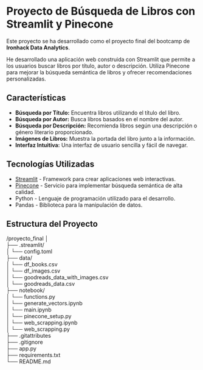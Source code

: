 # Proyecto de Búsqueda de Libros con Streamlit y Pinecone
Este proyecto se ha desarrollado como el proyecto final del bootcamp de **Ironhack Data Analytics**.

He desarrollado una aplicación web construida con Streamlit que permite a los usuarios buscar libros por título, autor o descripción. Utiliza Pinecone para mejorar la búsqueda semántica de libros y ofrecer recomendaciones personalizadas. 

## Características

- **Búsqueda por Título:** Encuentra libros utilizando el título del libro.
- **Búsqueda por Autor:** Busca libros basados en el nombre del autor.
- **Búsqueda por Descripción:** Recomienda libros según una descripción o género literario proporcionado.
- **Imágenes de Libros:** Muestra la portada del libro junto a la información.
- **Interfaz Intuitiva:** Una interfaz de usuario sencilla y fácil de navegar.

## Tecnologías Utilizadas

- [Streamlit](https://streamlit.io/) - Framework para crear aplicaciones web interactivas.
- [Pinecone](https://www.pinecone.io/) - Servicio para implementar búsqueda semántica de alta calidad.
- Python - Lenguaje de programación utilizado para el desarrollo.
- Pandas - Biblioteca para la manipulación de datos.

## Estructura del Proyecto

/proyecto_final │                                                       
├── .streamlit/                                                                                              
│   └── config.toml                                                                                   
├── data/                                                                                            
│   └── df_books.csv                                                                                                          
│   └── df_images.csv                                                                                           
│   └── goodreads_data_with_images.csv                                                                                       
│   └── goodreads_data.csv                                                   
├── notebook/                                                                                                                            
│   └── functions.py                                                                            
│   └── generate_vectors.ipynb                                                                                                                                               
│   └── main.ipynb                                                                                   
│   └── pinecone_setup.py                                                                                                                               
│   └── web_scrapping.ipynb                                                                                                    
│   └── web_scrapping.py                                                                                                 
├── .gitattributes                                                                                                                                                                      
├── .gitignore                                                                                                                                                                           
├── app.py                                                                                                         
├── requirements.txt                                                                                                      
└── README.md                                                                                            

